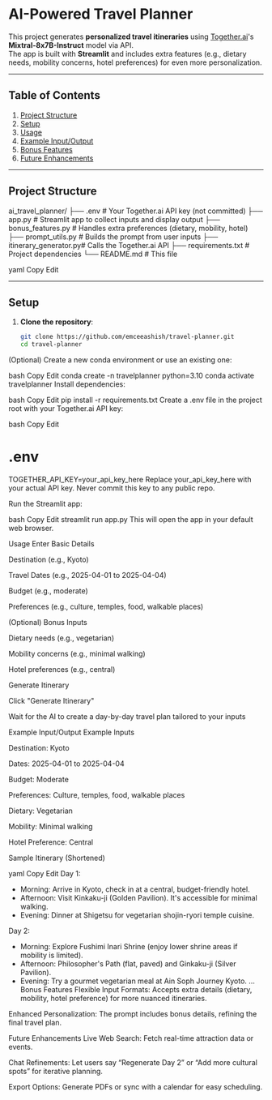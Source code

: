 # AI-Powered Travel Planner

This project generates **personalized travel itineraries** using [Together.ai](https://together.ai)'s **Mixtral-8x7B-Instruct** model via API.  
The app is built with **Streamlit** and includes extra features (e.g., dietary needs, mobility concerns, hotel preferences) for even more personalization.

---

## Table of Contents

1. [Project Structure](#project-structure)  
2. [Setup](#setup)  
3. [Usage](#usage)  
4. [Example Input/Output](#example-inputoutput)  
5. [Bonus Features](#bonus-features)  
6. [Future Enhancements](#future-enhancements)

---

## Project Structure

ai_travel_planner/ ├── .env # Your Together.ai API key (not committed) ├── app.py # Streamlit app to collect inputs and display output ├── bonus_features.py # Handles extra preferences (dietary, mobility, hotel) ├── prompt_utils.py # Builds the prompt from user inputs ├── itinerary_generator.py# Calls the Together.ai API ├── requirements.txt # Project dependencies └── README.md # This file

yaml
Copy
Edit

---

## Setup

1. **Clone the repository**:
   ```bash
   git clone https://github.com/emceeashish/travel-planner.git
   cd travel-planner
(Optional) Create a new conda environment or use an existing one:

bash
Copy
Edit
conda create -n travelplanner python=3.10
conda activate travelplanner
Install dependencies:

bash
Copy
Edit
pip install -r requirements.txt
Create a .env file in the project root with your Together.ai API key:

bash
Copy
Edit
# .env
TOGETHER_API_KEY=your_api_key_here
Replace your_api_key_here with your actual API key.
Never commit this key to any public repo.

Run the Streamlit app:

bash
Copy
Edit
streamlit run app.py
This will open the app in your default web browser.

Usage
Enter Basic Details

Destination (e.g., Kyoto)

Travel Dates (e.g., 2025-04-01 to 2025-04-04)

Budget (e.g., moderate)

Preferences (e.g., culture, temples, food, walkable places)

(Optional) Bonus Inputs

Dietary needs (e.g., vegetarian)

Mobility concerns (e.g., minimal walking)

Hotel preferences (e.g., central)

Generate Itinerary

Click "Generate Itinerary"

Wait for the AI to create a day-by-day travel plan tailored to your inputs

Example Input/Output
Example Inputs

Destination: Kyoto

Dates: 2025-04-01 to 2025-04-04

Budget: Moderate

Preferences: Culture, temples, food, walkable places

Dietary: Vegetarian

Mobility: Minimal walking

Hotel Preference: Central

Sample Itinerary (Shortened)

yaml
Copy
Edit
Day 1:
- Morning: Arrive in Kyoto, check in at a central, budget-friendly hotel.
- Afternoon: Visit Kinkaku-ji (Golden Pavilion). It's accessible for minimal walking.
- Evening: Dinner at Shigetsu for vegetarian shojin-ryori temple cuisine.

Day 2:
- Morning: Explore Fushimi Inari Shrine (enjoy lower shrine areas if mobility is limited).
- Afternoon: Philosopher's Path (flat, paved) and Ginkaku-ji (Silver Pavilion).
- Evening: Try a gourmet vegetarian meal at Ain Soph Journey Kyoto.
...
Bonus Features
Flexible Input Formats: Accepts extra details (dietary, mobility, hotel preference) for more nuanced itineraries.

Enhanced Personalization: The prompt includes bonus details, refining the final travel plan.

Future Enhancements
Live Web Search: Fetch real-time attraction data or events.

Chat Refinements: Let users say “Regenerate Day 2” or “Add more cultural spots” for iterative planning.

Export Options: Generate PDFs or sync with a calendar for easy scheduling.
